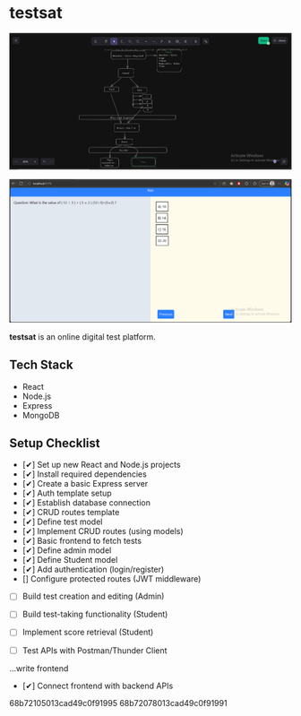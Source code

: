 # testsat


![Project Screenshot](overview.png)
 

![Project Screenshot](dumb.png)

**testsat** is an online digital test platform.

## Tech Stack

- React
- Node.js
- Express
- MongoDB

## Setup Checklist

- [✔] Set up new React and Node.js projects  
- [✔] Install required dependencies  
- [✔] Create a basic Express server  
- [✔] Auth template setup  
- [✔] Establish database connection  
- [✔] CRUD routes template  
- [✔] Define test model
- [✔] Implement CRUD routes (using models)  
- [✔] Basic frontend to fetch tests
- [✔] Define admin model    
- [✔] Define Student model
- [✔] Add authentication (login/register)  
- [] Configure protected routes (JWT middleware)  
- [ ] Build test creation and editing (Admin)  
- [ ] Build test-taking functionality (Student)  
- [ ] Implement score retrieval (Student)  
- [ ] Test APIs with Postman/Thunder Client  


...write frontend
- [✔] Connect frontend with backend APIs  



68b72105013cad49c0f91995
68b72078013cad49c0f91991
